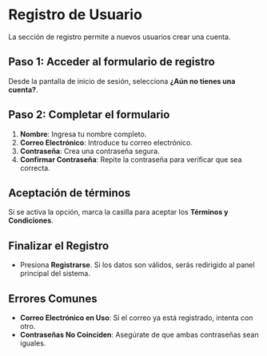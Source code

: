 # Registro de Usuario

La sección de registro permite a nuevos usuarios crear una cuenta.

## Paso 1: Acceder al formulario de registro
Desde la pantalla de inicio de sesión, selecciona **¿Aún no tienes una cuenta?**.

## Paso 2: Completar el formulario
1. **Nombre**: Ingresa tu nombre completo.
2. **Correo Electrónico**: Introduce tu correo electrónico.
3. **Contraseña**: Crea una contraseña segura.
4. **Confirmar Contraseña**: Repite la contraseña para verificar que sea correcta.

## Aceptación de términos
Si se activa la opción, marca la casilla para aceptar los **Términos y Condiciones**.

## Finalizar el Registro
- Presiona **Registrarse**. Si los datos son válidos, serás redirigido al panel principal del sistema.

## Errores Comunes
- **Correo Electrónico en Uso**: Si el correo ya está registrado, intenta con otro.
- **Contraseñas No Coinciden**: Asegúrate de que ambas contraseñas sean iguales.
